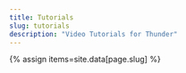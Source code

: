```yaml
---
title: Tutorials
slug: tutorials
description: "Video Tutorials for Thunder"
---
```

{% assign items=site.data[page.slug] %}
